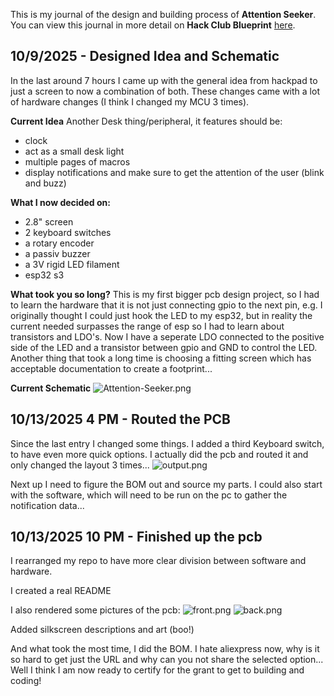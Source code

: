 <!--
  ===================    !!READ THIS NOTICE!!   ====================
  DO NOT edit this file manually. Your changes WILL BE OVERWRITTEN!
  This journal is auto generated and updated by Hack Club Blueprint.
  To edit this file, please edit your journal entries on Blueprint.
  ==================================================================
-->

This is my journal of the design and building process of **Attention Seeker**.  
You can view this journal in more detail on **Hack Club Blueprint** [here](https://blueprint.hackclub.com/projects/83).


## 10/9/2025 - Designed Idea and Schematic  

In the last around 7 hours I came up with the general idea from hackpad to just a screen to now a combination of both. These changes came with a lot of hardware changes (I think I changed my MCU 3 times).

**Current Idea**
Another Desk thing/peripheral, it features should be:

- clock
- act as a small desk light
- multiple pages of macros
- display notifications and make sure to get the attention of the user (blink and buzz)

**What I now decided on:**

- 2.8" screen
- 2 keyboard switches
- a rotary encoder
- a passiv buzzer
- a 3V rigid LED filament
- esp32 s3

**What took you so long?**
This is my first bigger pcb design project, so I had to learn the hardware that it is not just connecting gpio to the next pin, e.g. I originally thought I could just hook the LED to my esp32, but in reality the current needed surpasses the range of esp so I had to learn about transistors and LDO's. Now I have a seperate LDO connected to the positive side of the LED and a transistor between gpio and GND to control the LED. Another thing that took a long time is choosing a fitting screen which has acceptable documentation to create a footprint...

**Current Schematic**
![Attention-Seeker.png](https://blueprint.hackclub.com/user-attachments/blobs/proxy/eyJfcmFpbHMiOnsiZGF0YSI6MTI2OCwicHVyIjoiYmxvYl9pZCJ9fQ==--34acfc6d66a58de421981055249836b42499548d/Attention-Seeker.png)  

## 10/13/2025 4 PM - Routed the PCB  

Since the last entry I changed some things. I added a third Keyboard switch, to have even more quick options. I actually did the pcb and routed it and only changed the layout 3 times...
![output.png](https://blueprint.hackclub.com/user-attachments/blobs/proxy/eyJfcmFpbHMiOnsiZGF0YSI6MTk5MiwicHVyIjoiYmxvYl9pZCJ9fQ==--efbace43c01356155d62ece8f05be885189d7fc4/output.png)

Next up I need to figure the BOM out and source my parts. I could also start with the software, which will need to be run on the pc to gather the notification data...
  

## 10/13/2025 10 PM - Finished up the pcb  

I rearranged my repo to have more clear division between software and hardware.

I created a real README

I also rendered some pictures of the pcb:
![front.png](https://blueprint.hackclub.com/user-attachments/blobs/proxy/eyJfcmFpbHMiOnsiZGF0YSI6MjA4MiwicHVyIjoiYmxvYl9pZCJ9fQ==--bda2edc60b9e35f0f85a848c0ce3614684987036/front.png)
![back.png](https://blueprint.hackclub.com/user-attachments/blobs/proxy/eyJfcmFpbHMiOnsiZGF0YSI6MjA4MywicHVyIjoiYmxvYl9pZCJ9fQ==--16d5a55ab9acb319c2304829daeeae1f727d04b5/back.png)

Added silkscreen descriptions and art (boo!)

And what took the most time, I did the BOM. I hate aliexpress now, why is it so hard to get just the URL and why can you not share the selected option... Well I think I am now ready to certify for the grant to get to building and coding!   

